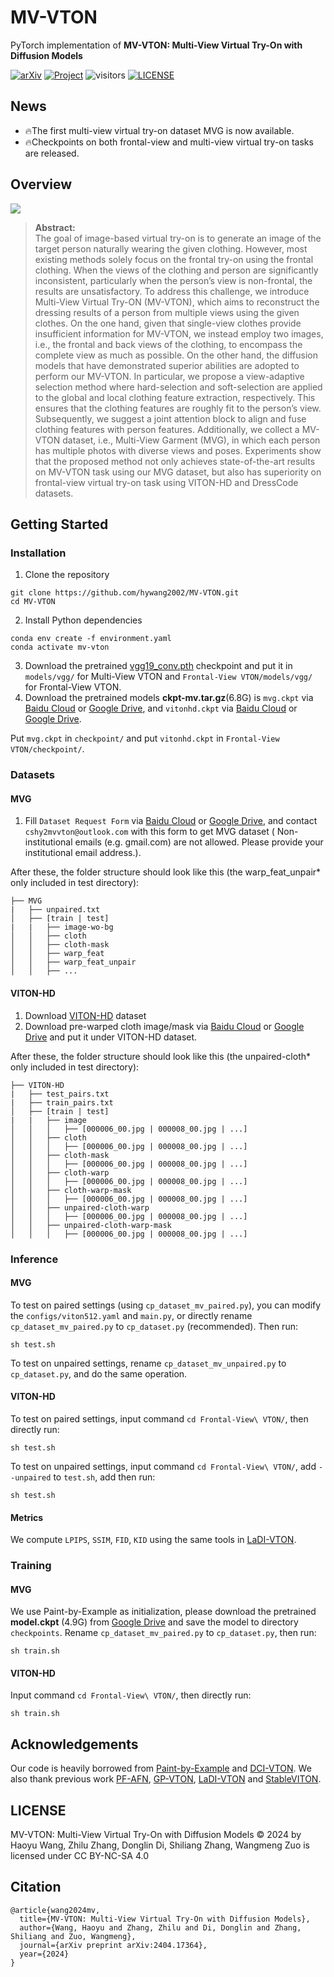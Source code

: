 # MV-VTON

PyTorch implementation of **MV-VTON: Multi-View Virtual Try-On with Diffusion Models**

[![arXiv](https://img.shields.io/badge/arXiv-2404.04908-b10.svg)](https://arxiv.org/abs/2404.17364)
[![Project](https://img.shields.io/badge/Project-Website-orange)](https://hywang2002.github.io/MV-VTON/)
![visitors](https://visitor-badge.laobi.icu/badge?page_id=hywang2002.MV-VTON)
[![LICENSE](https://img.shields.io/badge/license-CC--BY--NC--SA--4.0-lightgrey)](https://creativecommons.org/licenses/by-nc-sa/4.0/)

## News
- 🔥The first multi-view virtual try-on dataset MVG is now available.
- 🔥Checkpoints on both frontal-view and multi-view virtual try-on tasks are released.

## Overview

![](assets/framework.png)
> **Abstract:**  
> The goal of image-based virtual try-on is to generate an image of the target person naturally wearing the given
> clothing. However, most existing methods solely focus on the frontal try-on using the frontal clothing. When the views
> of the clothing and person are significantly inconsistent, particularly when the person’s view is non-frontal, the
> results are unsatisfactory. To address this challenge, we introduce Multi-View Virtual Try-ON (MV-VTON), which aims to
> reconstruct the dressing results of a person from multiple views using the given clothes. On the one hand, given that
> single-view clothes provide insufficient information for MV-VTON, we instead employ two images, i.e., the frontal and
> back views of the clothing, to encompass the complete view as much as possible. On the other hand, the diffusion
> models
> that have demonstrated superior abilities are adopted to perform our MV-VTON. In particular, we propose a
> view-adaptive
> selection method where hard-selection and soft-selection are applied to the global and local clothing feature
> extraction, respectively. This ensures that the clothing features are roughly fit to the person’s view. Subsequently,
> we
> suggest a joint attention block to align and fuse clothing features with person features. Additionally, we collect a
> MV-VTON dataset, i.e., Multi-View Garment (MVG), in which each person has multiple photos with diverse views and
> poses.
> Experiments show that the proposed method not only achieves state-of-the-art results on MV-VTON task using our MVG
> dataset, but also has superiority on frontal-view virtual try-on task using VITON-HD and DressCode datasets.

## Getting Started

### Installation

1. Clone the repository

```shell
git clone https://github.com/hywang2002/MV-VTON.git
cd MV-VTON
```

2. Install Python dependencies

```shell
conda env create -f environment.yaml
conda activate mv-vton
```

3. Download the pretrained [vgg19_conv.pth](https://drive.google.com/file/d/1rvow8jStPt8t2prDcSRlnf8yzXhrYeGo/view?usp=sharing)
   checkpoint and put it in `models/vgg/` for Multi-View VTON and `Frontal-View VTON/models/vgg/` for Frontal-View VTON.
4. Download the pretrained models **ckpt-mv.tar.gz**(6.8G) is `mvg.ckpt` via [Baidu Cloud](https://pan.baidu.com/s/17SC8fHE5w2g7gEtzJgRRew?pwd=cshy) or [Google Drive](https://drive.google.com/file/d/1J91PoT8A9yqHWNxkgRe6ZCnDEhN-H9O6/view?usp=sharing),
   and `vitonhd.ckpt` via [Baidu Cloud](https://pan.baidu.com/s/1R2yGgm35UwTpnXPEU6-tlA?pwd=cshy) or [Google Drive](https://drive.google.com/file/d/13A0uzUY6PuvitLOqzyHzWASOh0dNXdem/view?usp=sharing).
   
Put `mvg.ckpt` in `checkpoint/` and put `vitonhd.ckpt` in `Frontal-View VTON/checkpoint/`.


### Datasets

#### MVG

1. Fill `Dataset Request Form` via [Baidu Cloud](https://pan.baidu.com/s/12HAq0V4FfgpU_q8AeyZzwA?pwd=cshy) or [Google Drive](https://drive.google.com/file/d/1zWt6HYBz7Vzaxu8rp1bwkhRoBkxbwQjw/view?usp=sharing), and
   contact `cshy2mvvton@outlook.com` with this form to get MVG dataset (
   Non-institutional emails (e.g. gmail.com) are not allowed. Please provide your institutional
   email address.).

After these, the folder structure should look like this (the warp_feat_unpair* only included in test directory):

```
├── MVG
|   ├── unpaired.txt
│   ├── [train | test]
|   |   ├── image-wo-bg
│   │   ├── cloth
│   │   ├── cloth-mask
│   │   ├── warp_feat
│   │   ├── warp_feat_unpair
│   │   ├── ...
```

#### VITON-HD

1. Download [VITON-HD](https://github.com/shadow2496/VITON-HD) dataset
2. Download pre-warped cloth image/mask via [Baidu Cloud](https://pan.baidu.com/s/1uQM0IOltOmbeqwdOKX5kCw?pwd=cshy) or [Google Drive](https://drive.google.com/file/d/18DTWfhxUnfg41nnwwpCKN--akC4eT9DM/view?usp=sharing) and
   put
   it under VITON-HD dataset.

After these, the folder structure should look like this (the unpaired-cloth* only included in test directory):

```
├── VITON-HD
|   ├── test_pairs.txt
|   ├── train_pairs.txt
│   ├── [train | test]
|   |   ├── image
│   │   │   ├── [000006_00.jpg | 000008_00.jpg | ...]
│   │   ├── cloth
│   │   │   ├── [000006_00.jpg | 000008_00.jpg | ...]
│   │   ├── cloth-mask
│   │   │   ├── [000006_00.jpg | 000008_00.jpg | ...]
│   │   ├── cloth-warp
│   │   │   ├── [000006_00.jpg | 000008_00.jpg | ...]
│   │   ├── cloth-warp-mask
│   │   │   ├── [000006_00.jpg | 000008_00.jpg | ...]
│   │   ├── unpaired-cloth-warp
│   │   │   ├── [000006_00.jpg | 000008_00.jpg | ...]
│   │   ├── unpaired-cloth-warp-mask
│   │   │   ├── [000006_00.jpg | 000008_00.jpg | ...]
```

### Inference

#### MVG

To test on paired settings (using `cp_dataset_mv_paired.py`), you can modify the `configs/viton512.yaml` and `main.py`,
or directly rename `cp_dataset_mv_paired.py` to `cp_dataset.py` (recommended). Then run:

```shell
sh test.sh
```

To test on unpaired settings, rename `cp_dataset_mv_unpaired.py` to `cp_dataset.py`, and do the same operation.

#### VITON-HD

To test on paired settings, input command `cd Frontal-View\ VTON/`, then directly run:

```shell
sh test.sh
```

To test on unpaired settings, input command `cd Frontal-View\ VTON/`, add `--unpaired` to `test.sh`, add then run:

```shell
sh test.sh
```

#### Metrics

We compute `LPIPS`, `SSIM`, `FID`, `KID` using the same tools in [LaDI-VTON](https://github.com/miccunifi/ladi-vton).

### Training

#### MVG

We use Paint-by-Example as initialization, please download the pretrained **model.ckpt** (4.9G)
from [Google Drive](https://drive.google.com/file/d/15QzaTWsvZonJcXsNv-ilMRCYaQLhzR_i/view) and save the model to
directory `checkpoints`. Rename `cp_dataset_mv_paired.py` to `cp_dataset.py`, then run:

```shell
sh train.sh
```

#### VITON-HD

Input command `cd Frontal-View\ VTON/`, then directly run:

```shell
sh train.sh
```

## Acknowledgements

Our code is heavily borrowed from [Paint-by-Example](https://github.com/Fantasy-Studio/Paint-by-Example)
and [DCI-VTON](https://github.com/bcmi/DCI-VTON-Virtual-Try-On). We also
thank previous work [PF-AFN](https://github.com/geyuying/PF-AFN), [GP-VTON](https://github.com/xiezhy6/GP-VTON),
[LaDI-VTON](https://github.com/miccunifi/ladi-vton)
and [StableVITON](https://github.com/rlawjdghek/StableVITON).

## LICENSE
MV-VTON: Multi-View Virtual Try-On with Diffusion Models © 2024 by Haoyu Wang, Zhilu Zhang, Donglin Di, Shiliang Zhang, Wangmeng Zuo is licensed under CC BY-NC-SA 4.0 

## Citation

```
@article{wang2024mv,
  title={MV-VTON: Multi-View Virtual Try-On with Diffusion Models},
  author={Wang, Haoyu and Zhang, Zhilu and Di, Donglin and Zhang, Shiliang and Zuo, Wangmeng},
  journal={arXiv preprint arXiv:2404.17364},
  year={2024}
}
```
